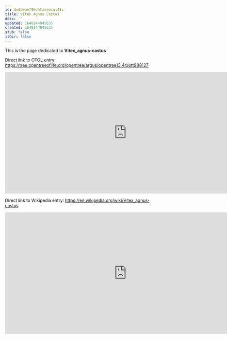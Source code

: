 ```yaml
---
id: 3mdawaef96dhtzeswsul48i
title: Vitex Agnus Castus
desc: ''
updated: 1648144045635
created: 1648144045635
stub: false
isDir: false
---
```

This is the page dedicated to **Vitex_agnus-castus**


Direct link to OTOL entry: https://tree.opentreeoflife.org/opentree/argus/opentree13.4@ott988127



<html>
    <body>
    <iframe src="https://tree.opentreeoflife.org/opentree/argus/opentree13.4@ott988127"
    width="800" height="400" frameborder="0" allowfullscreen> </iframe>
    </body>
</html>
    


Direct link to Wikipedia entry: https://en.wikipedia.org/wiki/Vitex_agnus-castus



<html>
    <body>
    <iframe src="https://en.wikipedia.org/wiki/Vitex_agnus-castus"
    width="800" height="400" frameborder="0" allowfullscreen> </iframe>
    </body>
</html>
    
